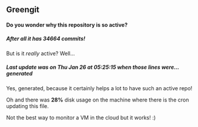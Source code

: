 ## Greengit

#### Do you wonder why this repository is so active?

##### After all it has 34664 commits!

But is it *really* active? Well...

##### Last update was on Thu Jan 26 at 05:25:15 when those lines were... generated

Yes, generated, because it certainly helps a lot to have such an active repo!

Oh and there was **28%** disk usage on the machine
where there is the cron updating this file.

Not the best way to monitor a VM in the cloud but it works! :)
